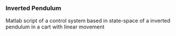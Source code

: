 ### Inverted Pendulum

Matlab script of a control system based in state-space of a inverted pendulum in a cart with linear movement
